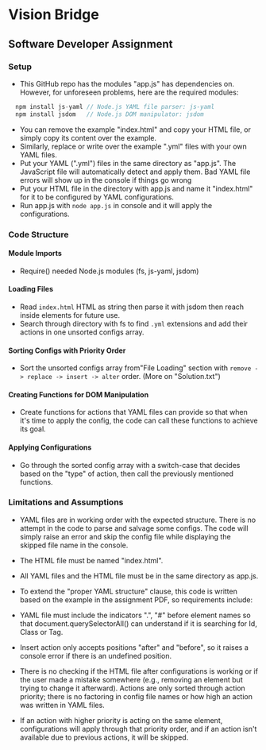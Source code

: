 # Vision Bridge

## Software Developer Assignment

### Setup

- This GitHub repo has the modules "app.js" has dependencies on. However, for unforeseen problems, here are the required modules:
```javascript
  npm install js-yaml // Node.js YAML file parser: js-yaml
  npm install jsdom   // Node.js DOM manipulator: jsdom
```

- You can remove the example "index.html" and copy your HTML file, or simply copy its content over the example.
- Similarly, replace or write over the example ".yml" files with your own YAML files.
- Put your YAML (".yml") files in the same directory as "app.js". The JavaScript file will automatically detect and apply them. Bad YAML file errors will show up in the console if things go wrong
- Put your HTML file in the directory with app.js and name it "index.html" for it to be configured by YAML configurations.
- Run app.js with `node app.js` in console and it will apply the configurations.

### Code Structure

#### Module Imports
- Require() needed Node.js modules (fs, js-yaml, jsdom)

#### Loading Files
- Read `index.html` HTML as string then parse it with jsdom then reach inside elements for future use.
- Search through directory with fs to find `.yml` extensions and add their actions in one unsorted configs array.

#### Sorting Configs with Priority Order
- Sort the unsorted configs array from"File Loading" section with `remove -> replace -> insert -> alter` order. (More on "Solution.txt")

#### Creating Functions for DOM Manipulation
- Create functions for actions that YAML files can provide so that when it's time to apply the config, the code can call these functions to achieve its goal.

#### Applying Configurations
- Go through the sorted config array with a switch-case that decides based on the "type" of action, then call the previously mentioned functions.

### Limitations and Assumptions
- YAML files are in working order with the expected structure. There is no attempt in the code to parse and salvage some configs. The code will simply raise an error and skip the config file while displaying the skipped file name in the console.
- The HTML file must be named "index.html".
- All YAML files and the HTML file must be in the same directory as app.js.
- To extend the "proper YAML structure" clause, this code is written based on the example in the assignment PDF, so requirements include:
- YAML file must include the indicators ".", "#" before element names so that document.querySelectorAll() can understand if it is searching for Id, Class or Tag.
- Insert action only accepts positions "after" and "before", so it raises a console error if there is an undefined position.

- There is no checking if the HTML file after configurations is working or if the user made a mistake somewhere (e.g., removing an element but trying to change it afterward). Actions are only sorted through action priority; there is no factoring in config file names or how high an action was written in YAML files.
- If an action with higher priority is acting on the same element, configurations will apply through that priority order, and if an action isn't available due to previous actions, it will be skipped.